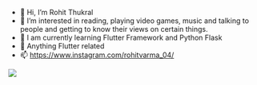 - 👋 Hi, I’m Rohit Thukral
- 👀 I’m interested in reading, playing video games, music and talking to people and getting to know their views on certain things.
- 🌱 I am currently learning Flutter Framework and Python Flask
- 💞️ Anything Flutter related
- 📫 https://www.instagram.com/rohitvarma_04/

 <img align="center" src="https://github-readme-stats.vercel.app/api/?username=Enigma04&theme=black"/>


<!---
Enigma04/Enigma04 is a ✨ special ✨ repository because its `README.md` (this file) appears on your GitHub profile.
You can click the Preview link to take a look at your changes.
--->
